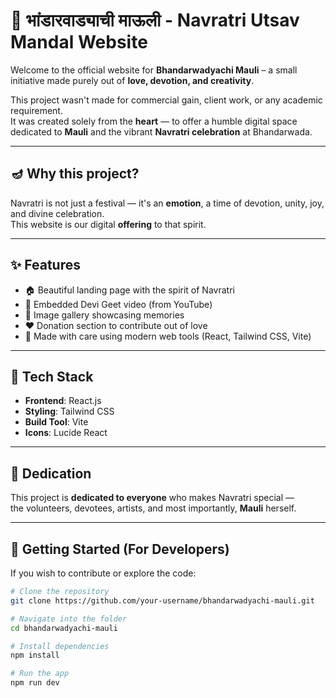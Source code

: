 # 🌸 भांडारवाड्याची माऊली - Navratri Utsav Mandal Website

Welcome to the official website for **Bhandarwadyachi Mauli** – a small initiative made purely out of **love, devotion, and creativity**.

This project wasn't made for commercial gain, client work, or any academic requirement.  
It was created solely from the **heart** — to offer a humble digital space dedicated to **Mauli** and the vibrant **Navratri celebration** at Bhandarwada.

---

## 🪔 Why this project?

Navratri is not just a festival — it's an **emotion**, a time of devotion, unity, joy, and divine celebration.  
This website is our digital **offering** to that spirit.

---

## ✨ Features

- 🏠 Beautiful landing page with the spirit of Navratri
- 🎥 Embedded Devi Geet video (from YouTube)
- 📸 Image gallery showcasing memories
- ❤️ Donation section to contribute out of love
- 🎨 Made with care using modern web tools (React, Tailwind CSS, Vite)

---

## 🧰 Tech Stack

- **Frontend**: React.js
- **Styling**: Tailwind CSS
- **Build Tool**: Vite
- **Icons**: Lucide React

---

## 🙏 Dedication

This project is **dedicated to everyone** who makes Navratri special —  
the volunteers, devotees, artists, and most importantly, **Mauli** herself.

---

## 🚀 Getting Started (For Developers)

If you wish to contribute or explore the code:

```bash
# Clone the repository
git clone https://github.com/your-username/bhandarwadyachi-mauli.git

# Navigate into the folder
cd bhandarwadyachi-mauli

# Install dependencies
npm install

# Run the app
npm run dev
